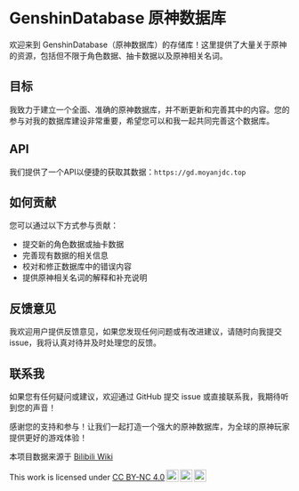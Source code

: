 # GenshinDatabase 原神数据库

欢迎来到 GenshinDatabase（原神数据库）的存储库！这里提供了大量关于原神的资源，包括但不限于角色数据、抽卡数据以及原神相关名词。

## 目标

我致力于建立一个全面、准确的原神数据库，并不断更新和完善其中的内容。您的参与对我的数据库建设非常重要，希望您可以和我一起共同完善这个数据库。

## API

我们提供了一个API以便捷的获取其数据：`https://gd.moyanjdc.top`

## 如何贡献

您可以通过以下方式参与贡献：

- 提交新的角色数据或抽卡数据
- 完善现有数据的相关信息
- 校对和修正数据库中的错误内容
- 提供原神相关名词的解释和补充说明

## 反馈意见

我欢迎用户提供反馈意见，如果您发现任何问题或有改进建议，请随时向我提交 issue，我将认真对待并及时处理您的反馈。

## 联系我

如果您有任何疑问或建议，欢迎通过 GitHub 提交 issue 或直接联系我，我期待听到您的声音！

感谢您的支持和参与！让我们一起打造一个强大的原神数据库，为全球的原神玩家提供更好的游戏体验！

本项目数据来源于 [Bilibili Wiki](https://wiki.biligame.com/ys/首页)

<p xmlns:cc="http://creativecommons.org/ns#" >This work is licensed under <a href="http://creativecommons.org/licenses/by-nc/4.0/?ref=chooser-v1" target="_blank" rel="license noopener noreferrer" style="display:inline-block;">CC BY-NC 4.0<img style="height:22px!important;margin-left:3px;vertical-align:text-bottom;" src="https://mirrors.creativecommons.org/presskit/icons/cc.svg?ref=chooser-v1"><img style="height:22px!important;margin-left:3px;vertical-align:text-bottom;" src="https://mirrors.creativecommons.org/presskit/icons/by.svg?ref=chooser-v1"><img style="height:22px!important;margin-left:3px;vertical-align:text-bottom;" src="https://mirrors.creativecommons.org/presskit/icons/nc.svg?ref=chooser-v1"></a></p>